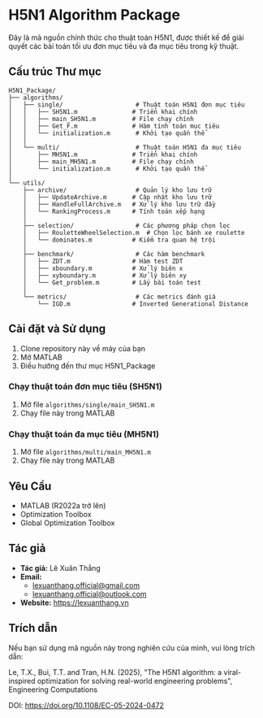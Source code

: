 # H5N1 Algorithm Package

Đây là mã nguồn chính thức cho thuật toán H5N1, được thiết kế để giải quyết các bài toán tối ưu đơn mục tiêu và đa mục tiêu trong kỹ thuật.

## Cấu trúc Thư mục

```
H5N1_Package/
├── algorithms/
│   ├── single/                    # Thuật toán H5N1 đơn mục tiêu
│   │   ├── SH5N1.m               # Triển khai chính
│   │   ├── main_SH5N1.m          # File chạy chính
│   │   ├── Get_F.m               # Hàm tính toán mục tiêu
│   │   └── initialization.m       # Khởi tạo quần thể
│   │
│   └── multi/                     # Thuật toán H5N1 đa mục tiêu
│       ├── MH5N1.m               # Triển khai chính
│       ├── main_MH5N1.m          # File chạy chính
│       └── initialization.m       # Khởi tạo quần thể
│
└── utils/
    ├── archive/                   # Quản lý kho lưu trữ
    │   ├── UpdateArchive.m       # Cập nhật kho lưu trữ
    │   ├── HandleFullArchive.m   # Xử lý kho lưu trữ đầy
    │   └── RankingProcess.m      # Tính toán xếp hạng
    │
    ├── selection/                 # Các phương pháp chọn lọc
    │   ├── RouletteWheelSelection.m  # Chọn lọc bánh xe roulette
    │   └── dominates.m           # Kiểm tra quan hệ trội
    │
    ├── benchmark/                 # Các hàm benchmark
    │   ├── ZDT.m                 # Hàm test ZDT
    │   ├── xboundary.m           # Xử lý biên x
    │   ├── xyboundary.m          # Xử lý biên xy
    │   └── Get_problem.m         # Lấy bài toán test
    │
    └── metrics/                   # Các metrics đánh giá
        └── IGD.m                 # Inverted Generational Distance
```

## Cài đặt và Sử dụng

1. Clone repository này về máy của bạn
2. Mở MATLAB
3. Điều hướng đến thư mục H5N1_Package

### Chạy thuật toán đơn mục tiêu (SH5N1)
1. Mở file `algorithms/single/main_SH5N1.m`
2. Chạy file này trong MATLAB

### Chạy thuật toán đa mục tiêu (MH5N1)
1. Mở file `algorithms/multi/main_MH5N1.m`
2. Chạy file này trong MATLAB

## Yêu Cầu
- MATLAB (R2022a trở lên)
- Optimization Toolbox
- Global Optimization Toolbox

## Tác giả
- **Tác giả:** Lê Xuân Thắng
- **Email:** 
  - lexuanthang.official@gmail.com
  - lexuanthang.official@outlook.com
- **Website:** https://lexuanthang.vn

## Trích dẫn
Nếu bạn sử dụng mã nguồn này trong nghiên cứu của mình, vui lòng trích dẫn:

Le, T.X., Bui, T.T. and Tran, H.N. (2025), "The H5N1 algorithm: a viral-inspired optimization for solving real-world engineering problems", Engineering Computations

DOI: https://doi.org/10.1108/EC-05-2024-0472


